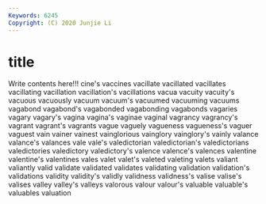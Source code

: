 ```yaml
---
Keywords: 6245
Copyright: (C) 2020 Junjie Li
---
```


# title

Write contents here!!!
cine's 
vaccines 
vacillate 
vacillated 
vacillates
vacillating 
vacillation 
vacillation's 
vacillations 
vacua 
vacuity 
vacuity's 
vacuous 
vacuously 
vacuum
vacuum's 
vacuumed 
vacuuming 
vacuums 
vagabond 
vagabond's 
vagabonded 
vagabonding 
vagabonds 
vagaries
vagary 
vagary's 
vagina 
vagina's 
vaginae 
vaginal 
vagrancy 
vagrancy's 
vagrant 
vagrant's
vagrants 
vague 
vaguely 
vagueness 
vagueness's 
vaguer 
vaguest 
vain 
vainer 
vainest
vainglorious 
vainglory 
vainglory's 
vainly 
valance 
valance's 
valances 
vale 
vale's 
valedictorian
valedictorian's 
valedictorians 
valedictories 
valedictory 
valedictory's 
valence 
valence's 
valences 
valentine 
valentine's
valentines 
vales 
valet 
valet's 
valeted 
valeting 
valets 
valiant 
valiantly 
valid
validate 
validated 
validates 
validating 
validation 
validation's 
validations 
validity 
validity's 
validly
validness 
validness's 
valise 
valise's 
valises 
valley 
valley's 
valleys 
valorous 
valour
valour's 
valuable 
valuable's 
valuables 
valuation 
